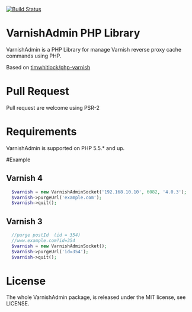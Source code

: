 [![Build Status](https://travis-ci.org/jeslopcru/VarnishAdmin.svg?branch=master)](https://travis-ci.org/jeslopcru/VarnishAdmin)
# VarnishAdmin PHP Library

VarnishAdmin is a PHP Library for manage Varnish reverse proxy cache commands using PHP.

Based on [timwhitlock/php-varnish](https://github.com/timwhitlock/php-varnish)

# Pull Request
Pull request are welcome using PSR-2

# Requirements

VarnishAdmin is supported on PHP 5.5.* and up.

#Example

## Varnish 4
```php
  $varnish = new VarnishAdminSocket('192.168.10.10', 6082, '4.0.3');
  $varnish->purgeUrl('example.com');
  $varnish->quit();
```

## Varnish 3
```php
  //purge postId  (id = 354)
  //www.example.com?id=354
  $varnish = new VarnishAdminSocket();
  $varnish->purgeUrl('id=354');
  $varnish->quit();
```

# License

The whole VarnishAdmin package, is released under the MIT license, see LICENSE.

